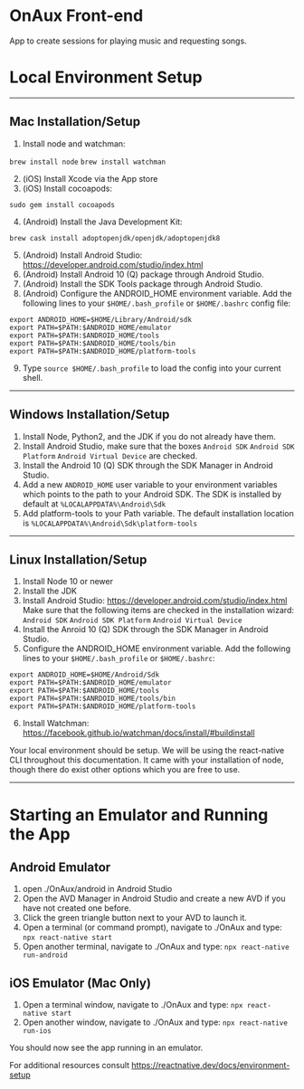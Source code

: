 # OnAux Front-end

App to create sessions for playing music and requesting songs.

# Local Environment Setup

---

## Mac Installation/Setup

1. Install node and watchman:

`brew install node`
`brew install watchman`

2. (iOS) Install Xcode via the App store
3. (iOS) Install cocoapods:

`sudo gem install cocoapods`

4. (Android) Install the Java Development Kit:

`brew cask install adoptopenjdk/openjdk/adoptopenjdk8`

5. (Android) Install Android Studio: https://developer.android.com/studio/index.html
6. (Android) Install Android 10 (Q) package through Android Studio.
7. (Android) Install the SDK Tools package through Android Studio.
8. (Android) Configure the ANDROID_HOME environment variable.  Add the
following lines to your `$HOME/.bash_profile` or `$HOME/.bashrc` config file:

```
export ANDROID_HOME=$HOME/Library/Android/sdk
export PATH=$PATH:$ANDROID_HOME/emulator
export PATH=$PATH:$ANDROID_HOME/tools
export PATH=$PATH:$ANDROID_HOME/tools/bin
export PATH=$PATH:$ANDROID_HOME/platform-tools
```

9. Type `source $HOME/.bash_profile` to load the config into your current shell.

---

## Windows Installation/Setup

1. Install Node, Python2, and the JDK if you do not already have them.
2. Install Android Studio, make sure that the boxes
`Android SDK`
`Android SDK Platform`
`Android Virtual Device`
are checked.
3. Install the Android 10 (Q) SDK through the SDK Manager in Android Studio.
4. Add a new `ANDROID_HOME` user variable to your environment variables which
points to the path to your Android SDK.  The SDK is installed by default at
`%LOCALAPPDATA%\Android\Sdk`
5. Add platform-tools to your Path variable.  The default installation location
is `%LOCALAPPDATA%\Android\Sdk\platform-tools`

---

## Linux Installation/Setup

1. Install Node 10 or newer
2. Install the JDK
3. Install Android Studio: https://developer.android.com/studio/index.html
Make sure that the following items are checked in the installation wizard:
`Android SDK`
`Android SDK Platform`
`Android Virtual Device`
4. Install the Anroid 10 (Q) SDK through the SDK Manager in Android Studio.
5. Configure the ANDROID_HOME environment variable.  Add the following lines
to your `$HOME/.bash_profile` or `$HOME/.bashrc`:
```
export ANDROID_HOME=$HOME/Android/Sdk
export PATH=$PATH:$ANDROID_HOME/emulator
export PATH=$PATH:$ANDROID_HOME/tools
export PATH=$PATH:$ANRDOID_HOME/tools/bin
export PATH=$PATH:$ANDROID_HOME/platform-tools
```
6. Install Watchman: https://facebook.github.io/watchman/docs/install/#buildinstall

Your local environment should be setup.  We will be using the react-native CLI
throughout this documentation.  It came with your installation of node,
though there do exist other options which you are free to use.

---

# Starting an Emulator and Running the App

## Android Emulator

1. open ./OnAux/android in Android Studio
2. Open the AVD Manager in Android Studio and create a new AVD if you have not
created one before.
3. Click the green triangle button next to your AVD to launch it.
4. Open a terminal (or command prompt), navigate to ./OnAux and type:
`npx react-native start`
5. Open another terminal, navigate to ./OnAux and type:
`npx react-native run-android`

## iOS Emulator (Mac Only)

1. Open a terminal window, navigate to ./OnAux and type:
`npx react-native start`
2. Open another window, navigate to ./OnAux and type:
`npx react-native run-ios`

You should now see the app running in an emulator.

For additional resources consult
https://reactnative.dev/docs/environment-setup
